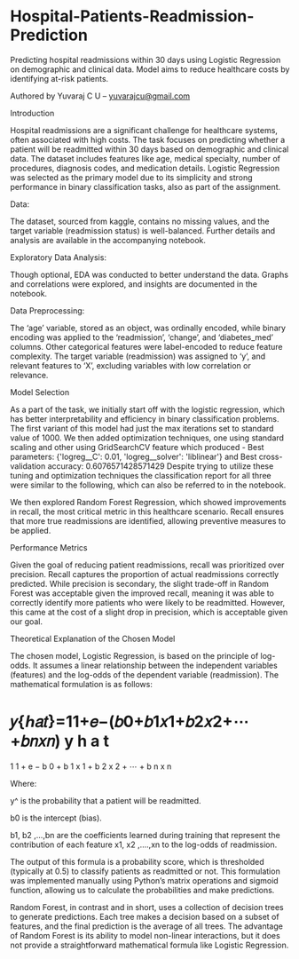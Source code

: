 # Hospital-Patients-Readmission-Prediction
Predicting hospital readmissions within 30 days using Logistic Regression on demographic and clinical data. Model aims to reduce healthcare costs by identifying at-risk patients.


Authored by Yuvaraj C U – yuvarajcu@gmail.com 

Introduction 

Hospital readmissions are a significant challenge for healthcare systems, often associated with high costs. The task focuses on predicting whether a patient will be readmitted within 30 days based on demographic and clinical data. The dataset includes features like age, medical specialty, number of procedures, diagnosis codes, and medication details. Logistic Regression was selected as the primary model due to its simplicity and strong performance in binary classification tasks, also as part of the assignment. 

Data:  

The dataset, sourced from kaggle, contains no missing values, and the target variable (readmission status) is well-balanced. Further details and analysis are available in the accompanying notebook. 

Exploratory Data Analysis: 

Though optional, EDA was conducted to better understand the data. Graphs and correlations were explored, and insights are documented in the notebook. 

Data Preprocessing: 

The ‘age’ variable, stored as an object, was ordinally encoded, while binary encoding was applied to the ‘readmission’, ‘change’, and ‘diabetes_med’ columns. Other categorical features were label-encoded to reduce feature complexity. The target variable (readmission) was assigned to ‘y’, and relevant features to ‘X’, excluding variables with low correlation or relevance. 

Model Selection 

As a part of the task, we initially start off with the logistic regression, which has better interpretability and efficiency in binary classification problems. The first variant of this model had just the max iterations set to standard value of 1000. We then added optimization techniques, one using standard scaling and other using GridSearchCV feature which produced - Best parameters: {'logreg__C': 0.01, 'logreg__solver': 'liblinear'} and Best cross-validation accuracy: 0.6076571428571429 
Despite trying to utilize these tuning and optimization techniques the classification report for all three were similar to the following, which can also be referred to in the notebook. 

 

We then explored Random Forest Regression, which showed improvements in recall, the most critical metric in this healthcare scenario. Recall ensures that more true readmissions are identified, allowing preventive measures to be applied. 

 

Performance Metrics 

Given the goal of reducing patient readmissions, recall was prioritized over precision. Recall captures the proportion of actual readmissions correctly predicted. While precision is secondary, the slight trade-off in Random Forest was acceptable given the improved recall, meaning it was able to correctly identify more patients who were likely to be readmitted. However, this came at the cost of a slight drop in precision, which is acceptable given our goal. 

Theoretical Explanation of the Chosen Model 

The chosen model, Logistic Regression, is based on the principle of log-odds. It assumes a linear relationship between the independent variables (features) and the log-odds of the dependent variable (readmission). The mathematical formulation is as follows: 

 

𝑦{ℎ𝑎𝑡}=11+𝑒−(𝑏0+𝑏1𝑥1+𝑏2𝑥2+⋯+𝑏𝑛𝑥𝑛)
y
h
a
t
=
1
1
+
e
−
b
0
+
b
1
x
1
+
b
2
x
2
+
⋯
+
b
n
x
n
 
 

Where: 

y^ is the probability that a patient will be readmitted. 

b0 is the intercept (bias). 

b1, b2 ,…,bn  are the coefficients learned during training that represent the contribution of each feature x1, x2 ,....,xn  to the log-odds of readmission. 

The output of this formula is a probability score, which is thresholded  (typically at 0.5) to classify patients as readmitted or not. This formulation was implemented manually using Python’s matrix operations and sigmoid function, allowing us to calculate the probabilities and make predictions. 

Random Forest, in contrast and in short, uses a collection of decision trees to generate predictions. Each tree makes a decision based on a subset of features, and the final prediction is the average of all trees. The advantage of Random Forest is its ability to model non-linear interactions, but it does not provide a straightforward mathematical formula like Logistic Regression. 

